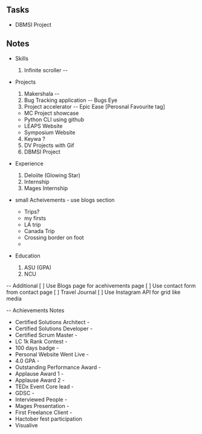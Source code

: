 ## Tasks

- DBMSI Project

## Notes

- Skills

  1. Infinite scroller --

- Projects

  1. Makershala --
  2. Bug Tracking application -- Bugs Eye
  3. Project accelerator -- Epic Ease [Perosnal Favourite tag]

  - MC Project showcase
  - Python CLI using github
  - LEAPS Website
  - Symposium Website

  4. Keywa ?
  5. DV Projects with Gif
  6. DBMSI Project

- Experience

  1. Deloiite (Glowing Star)
  2. Internship
  3. Mages Internship

- small Acheivements - use blogs section

  - Trips?
  - my firsts
  - LA trip
  - Canada Trip
  - Crossing border on foot
  -

- Education
  1. ASU (GPA)
  2. NCU

-- Additional
[ ] Use Blogs page for acehivements page
[ ] Use contact form from contact page
[ ] Travel Journal
[ ] Use Instagram API for grid like media

-- Achievements Notes

- Certified Solutions Architect -
- Certified Solutions Developer -
- Certified Scrum Master -
- LC 1k Rank Contest -
- 100 days badge -
- Personal Website Went Live -
- 4.0 GPA -
- Outstanding Performance Award -
- Applause Award 1 -
- Applause Award 2 -
- TEDx Event Core lead -
- GDSC -
- Interviewed People -
- Mages Presentation -
- First Freelance Client -
- Hactober fest participation
- Visualive
